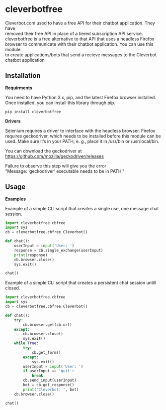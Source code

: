 # cleverbotfree
Cleverbot.com used to have a free API for their chatbot application. They have <br />
removed their free API in place of a tiered subscription API service. <br />
cleverbotfree is a free alternative to that API that uses a headless Firefox <br />
browser to communicate with their chatbot application. You can use this module <br />
to create applications/bots that send a recieve messages to the Cleverbot <br />
chatbot application <br />


## Installation
<b>Requirments</b>

You need to have Python 3.x, pip, and the latest Firefox browser installed. <br />
Once installed, you can install this library through pip. <br />
```
pip install cleverbotfree
```

<b>Drivers</b>

Selenium requires a driver to interface with the headless browser. Firefox <br />
requires geckodriver, which needs to be installed before this module can be <br />
used. Make sure it’s in your PATH, e. g., place it in /usr/bin or /usr/local/bin. <br />

You can download the geckodriver at https://github.com/mozilla/geckodriver/releases <br />

Failure to observe this step will give you the error <br />
"Message: ‘geckodriver’ executable needs to be in PATH." <br />


## Usage
<b>Examples</b>

Example of a simple CLI script that creates a single use, one message chat session. <br />
```python
import cleverbotfree.cbfree
import sys
cb = cleverbotfree.cbfree.Cleverbot()

def chat():
    userInput = input('User: ')
    response = cb.single_exchange(userInput)
    print(response)
    cb.browser.close()
    sys.exit()

chat()
```

Example of a simple CLI script that creates a persistent chat session untill closed. <br />
```python
import cleverbotfree.cbfree
import sys
cb = cleverbotfree.cbfree.Cleverbot()

def chat():
    try:
        cb.browser.get(cb.url)
    except:
        cb.browser.close()
        sys.exit()
    while True:
        try:
            cb.get_form()
        except:
            sys.exit()
        userInput = input('User: ')
        if userInput == 'quit':
            break
        cb.send_input(userInput)
        bot = cb.get_response()
        print('Cleverbot: ', bot)
    cb.browser.close()

chat()
```
